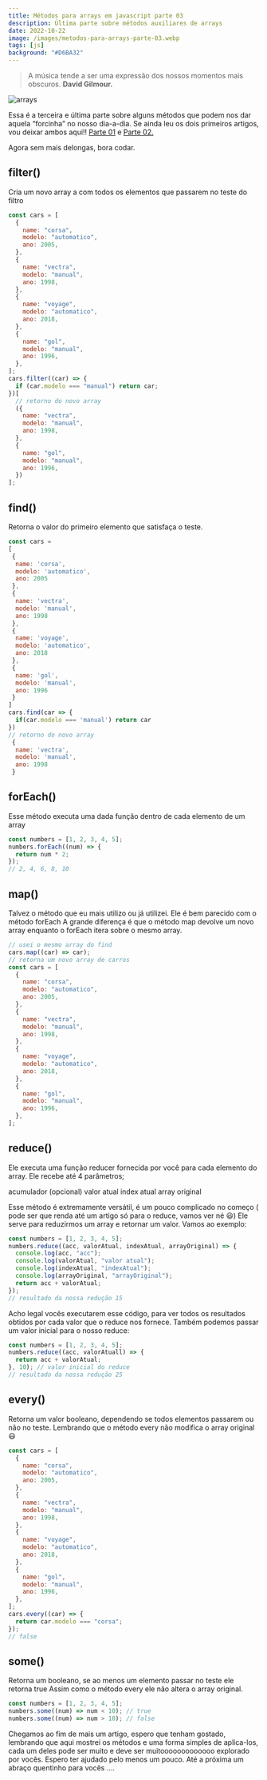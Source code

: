 ```yaml
---
title: Métodos para arrays em javascript parte 03
description: Última parte sobre métodos auxiliares de arrays
date: 2022-10-22
image: /images/metodos-para-arrays-parte-03.webp
tags: [js]
background: "#D6BA32"
---
```


> A música tende a ser uma expressão dos nossos momentos mais obscuros. **David Gilmour.**

![arrays](/images/metodos-para-arrays-parte-03.webp)

Essa é a terceira e última parte sobre alguns métodos que podem nos dar aquela “forcinha” no nosso dia-a-dia. Se ainda leu os dois primeiros artigos, vou deixar ambos aqui!! [Parte 01](https://mayconbalves.com.br/m%C3%A9todos-para-arrays-em-javascript-%E2%80%94-parte-01/) e [Parte 02.](https://mayconbalves.com.br/m%C3%A9todos-para-arrays-em-javascript-%E2%80%94-parte-02/)

Agora sem mais delongas, bora codar.

## filter()

Cria um novo array a com todos os elementos que passarem no teste do filtro

```javascript
const cars = [
  {
    name: "corsa",
    modelo: "automatico",
    ano: 2005,
  },
  {
    name: "vectra",
    modelo: "manual",
    ano: 1998,
  },
  {
    name: "voyage",
    modelo: "automatico",
    ano: 2018,
  },
  {
    name: "gol",
    modelo: "manual",
    ano: 1996,
  },
];
cars.filter((car) => {
  if (car.modelo === "manual") return car;
})[
  // retorno do novo array
  ({
    name: "vectra",
    modelo: "manual",
    ano: 1998,
  },
  {
    name: "gol",
    modelo: "manual",
    ano: 1996,
  })
];
```

## find()

Retorna o valor do primeiro elemento que satisfaça o teste.

```javascript
const cars =
[
 {
  name: 'corsa',
  modelo: 'automatico',
  ano: 2005
 },
 {
  name: 'vectra',
  modelo: 'manual',
  ano: 1998
 },
 {
  name: 'voyage',
  modelo: 'automatico',
  ano: 2018
 },
 {
  name: 'gol',
  modelo: 'manual',
  ano: 1996
 }
]
cars.find(car => {
  if(car.modelo === 'manual') return car
})
// retorno do novo array
 {
  name: 'vectra',
  modelo: 'manual',
  ano: 1998
 }
```

## forEach()

Esse método executa uma dada função dentro de cada elemento de um array

```javascript
const numbers = [1, 2, 3, 4, 5];
numbers.forEach((num) => {
  return num * 2;
});
// 2, 4, 6, 8, 10
```

## map()

Talvez o método que eu mais utilizo ou já utilizei. Ele é bem parecido com o método forEach A grande diferença é que o método map devolve um novo array enquanto o forEach itera sobre o mesmo array.

```javascript
// usei o mesmo array do find
cars.map((car) => car);
// retorna um novo array de carros
const cars = [
  {
    name: "corsa",
    modelo: "automatico",
    ano: 2005,
  },
  {
    name: "vectra",
    modelo: "manual",
    ano: 1998,
  },
  {
    name: "voyage",
    modelo: "automatico",
    ano: 2018,
  },
  {
    name: "gol",
    modelo: "manual",
    ano: 1996,
  },
];
```

## reduce()

Ele executa uma função reducer fornecida por você para cada elemento do array. Ele recebe até 4 parâmetros;

acumulador (opcional)
valor atual
index atual
array original

Esse método é extremamente versátil, é um pouco complicado no começo ( pode ser que renda até um artigo só para o reduce, vamos ver né 😃) Ele serve para reduzirmos um array e retornar um valor. Vamos ao exemplo:

```javascript
const numbers = [1, 2, 3, 4, 5];
numbers.reduce((acc, valorAtual, indexAtual, arrayOriginal) => {
  console.log(acc, "acc");
  console.log(valorAtual, "valor atual");
  console.log(indexAtual, "indexAtual");
  console.log(arrayOriginal, "arrayOriginal");
  return acc + valorAtual;
});
// resultado da nossa redução 15
```

Acho legal vocês executarem esse código, para ver todos os resultados obtidos por cada valor que o reduce nos fornece. Também podemos passar um valor inicial para o nosso reduce:

```javascript
const numbers = [1, 2, 3, 4, 5];
numbers.reduce((acc, valorAtuall) => {
  return acc + valorAtual;
}, 10); // valor inicial do reduce
// resultado da nossa redução 25
```

## every()

Retorna um valor booleano, dependendo se todos elementos passarem ou não no teste. Lembrando que o método every não modifica o array original 😃

```javascript
const cars = [
  {
    name: "corsa",
    modelo: "automatico",
    ano: 2005,
  },
  {
    name: "vectra",
    modelo: "manual",
    ano: 1998,
  },
  {
    name: "voyage",
    modelo: "automatico",
    ano: 2018,
  },
  {
    name: "gol",
    modelo: "manual",
    ano: 1996,
  },
];
cars.every((car) => {
  return car.modelo === "corsa";
});
// false
```

## some()

Retorna um booleano, se ao menos um elemento passar no teste ele retorna true Assim como o método every ele não altera o array original.

```javascript
const numbers = [1, 2, 3, 4, 5];
numbers.some((num) => num < 10); // true
numbers.some((num) => num > 10); // false
```

Chegamos ao fim de mais um artigo, espero que tenham gostado, lembrando que aqui mostrei os métodos e uma forma simples de aplica-los, cada um deles pode ser muito e deve ser muitooooooooooooo explorado por vocês. Espero ter ajudado pelo menos um pouco. Até a próxima um abraço quentinho para vocês ….

